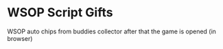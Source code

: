 # WSOP Script Gifts

WSOP auto chips from buddies collector after that the game is opened (in browser)
